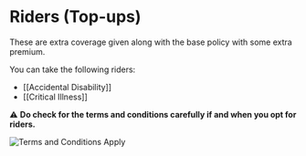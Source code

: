 # Riders (Top-ups)

These are extra coverage given along with the base policy with some extra premium.

You can take the following riders:

- [[Accidental Disability]]
- [[Critical Illness]]

⚠ **Do check for the terms and conditions carefully if and when you opt for riders.**

![Terms and Conditions Apply](library/attachments/2022-04-10-13-34-59.png)
